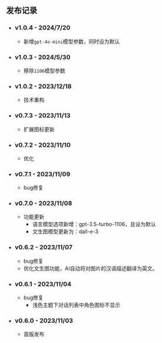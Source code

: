## 发布记录

- ### v1.0.4 - 2024/7/20
    - 新增`gpt-4o-mini`模型参数，同时设为默认

- ### v1.0.3 - 2024/5/30
    - 移除`1106`模型参数

- ### v1.0.2 - 2023/12/18
    - 技术重构

- ### v0.7.3 - 2023/11/13
    - 扩展图标更新

- ### v0.7.2 - 2023/11/10
    - 优化

- ### v0.7.1 - 2023/11/09
    - bug修复

- ### v0.7.0 - 2023/11/08
    - 功能更新
      - 语言模型选项新增：gpt-3.5-turbo-1106，且设为默认
      - 文生图模型更新为：dall-e-3

- ### v0.6.2 - 2023/11/07
    - bug修复
    - 优化文生图功能，AI自动将对图片的汉语描述翻译为英文。

- ### v0.6.1 - 2023/11/04
    - bug修复
        - 浅色主题下对话列表中角色图标不显示
        
- ### v0.6.0 - 2023/11/03
    - 首版发布